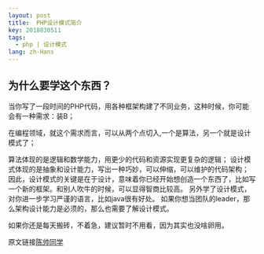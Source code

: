 ```yaml
---
layout: post
title:  PHP设计模式简介
key: 2018030511
tags:
  - php | 设计模式
lang: zh-Hans
---
```


## 为什么要学这个东西？

当你写了一段时间的PHP代码，用各种框架构建了不同业务，这种时候，你可能会有一种需求：装B；


在编程领域，就这个需求而言，可以从两个点切入,一个是算法，另一个就是设计模式了；


算法体现的是逻辑和数学能力，用更少的代码和资源实现更复杂的逻辑；
设计模式体现的是抽象和设计能力，写出一种巧妙，可以伸缩，可以维护的代码架构；
因此，设计模式的关键是在于设计，意味着你已经开始想创造一个东西了，比如写一个新的框架。和别人吹牛的时候，可以显得智商比较高。
另外学了设计模式，对你进一步学习严谨的语言，比如java很有好处。
如果你想当团队的leader，那么架构设计能力是必须的，那么也需要了解设计模式。


如果你还是每天搬砖，不着急，建议暂时不用看，因为其实也没啥卵用。

原文链接[陈帅同学](http://imshuai.cn/php.html)

